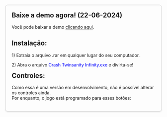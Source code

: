 <html>
<head>
    <title>Crash Twinsanity Infinity - Updates</title>
    <meta charset="UTF-8">
    <style>
        .section {
            border: 1px solid #ccc;
            padding: 20px;
            margin: 20px 0;
            border-radius: 8px;
            box-shadow: 0 2px 4px rgba(0,0,0,0.1);
        }
        .section h2 {
            margin-top: 0;
        }
    </style>
</head>
<body>
    <div class="section">
        <h2>Baixe a demo agora! (22-06-2024)</h2>
        <p>Você pode baixar a demo <a href="https://www.google.com.br">clicando aqui</a>.</p>
        <br>
        <h2>Instalação:</h2>
        <p>1) Extraia o arquivo .rar em qualquer lugar do seu computador.</p>
        <p>2) Abra o arquivo <span style="color: blue;">Crash Twinsanity Infinity.exe</span> e divirta-se!</p>
        <h2>Controles:</h2>
        <p>Como essa é uma versão em desenvolvimento, não é possível alterar os controles ainda.<br>
        Por enquanto, o jogo está programado para esses botões:</p>
    </div>
</body>
</html>
